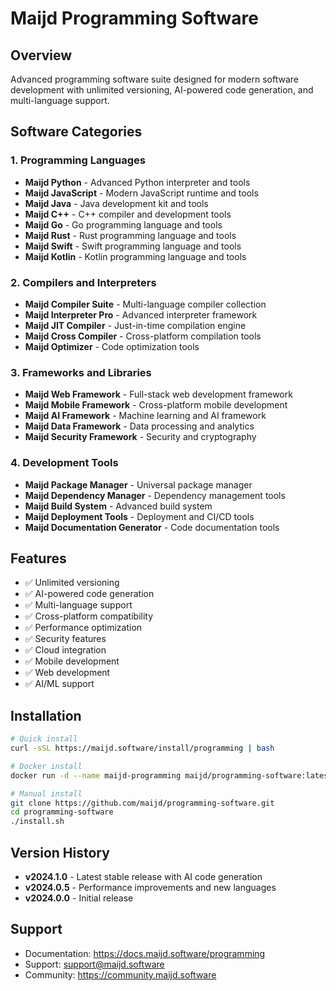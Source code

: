 # Maijd Programming Software

## Overview
Advanced programming software suite designed for modern software development with unlimited versioning, AI-powered code generation, and multi-language support.

## Software Categories

### 1. Programming Languages
- **Maijd Python** - Advanced Python interpreter and tools
- **Maijd JavaScript** - Modern JavaScript runtime and tools
- **Maijd Java** - Java development kit and tools
- **Maijd C++** - C++ compiler and development tools
- **Maijd Go** - Go programming language and tools
- **Maijd Rust** - Rust programming language and tools
- **Maijd Swift** - Swift programming language and tools
- **Maijd Kotlin** - Kotlin programming language and tools

### 2. Compilers and Interpreters
- **Maijd Compiler Suite** - Multi-language compiler collection
- **Maijd Interpreter Pro** - Advanced interpreter framework
- **Maijd JIT Compiler** - Just-in-time compilation engine
- **Maijd Cross Compiler** - Cross-platform compilation tools
- **Maijd Optimizer** - Code optimization tools

### 3. Frameworks and Libraries
- **Maijd Web Framework** - Full-stack web development framework
- **Maijd Mobile Framework** - Cross-platform mobile development
- **Maijd AI Framework** - Machine learning and AI framework
- **Maijd Data Framework** - Data processing and analytics
- **Maijd Security Framework** - Security and cryptography

### 4. Development Tools
- **Maijd Package Manager** - Universal package manager
- **Maijd Dependency Manager** - Dependency management tools
- **Maijd Build System** - Advanced build system
- **Maijd Deployment Tools** - Deployment and CI/CD tools
- **Maijd Documentation Generator** - Code documentation tools

## Features
- ✅ Unlimited versioning
- ✅ AI-powered code generation
- ✅ Multi-language support
- ✅ Cross-platform compatibility
- ✅ Performance optimization
- ✅ Security features
- ✅ Cloud integration
- ✅ Mobile development
- ✅ Web development
- ✅ AI/ML support

## Installation
```bash
# Quick install
curl -sSL https://maijd.software/install/programming | bash

# Docker install
docker run -d --name maijd-programming maijd/programming-software:latest

# Manual install
git clone https://github.com/maijd/programming-software.git
cd programming-software
./install.sh
```

## Version History
- **v2024.1.0** - Latest stable release with AI code generation
- **v2024.0.5** - Performance improvements and new languages
- **v2024.0.0** - Initial release

## Support
- Documentation: https://docs.maijd.software/programming
- Support: support@maijd.software
- Community: https://community.maijd.software